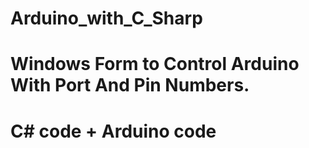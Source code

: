 # Arduino_with_C_Sharp
# Windows Form to Control Arduino With Port And Pin Numbers.
# C# code + Arduino code
